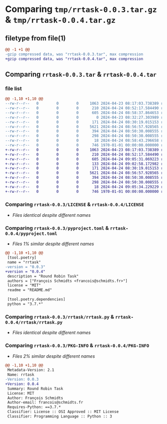 # Comparing `tmp/rrtask-0.0.3.tar.gz` & `tmp/rrtask-0.0.4.tar.gz`

## filetype from file(1)

```diff
@@ -1 +1 @@
-gzip compressed data, was "rrtask-0.0.3.tar", max compression
+gzip compressed data, was "rrtask-0.0.4.tar", max compression
```

## Comparing `rrtask-0.0.3.tar` & `rrtask-0.0.4.tar`

### file list

```diff
@@ -1,10 +1,10 @@
--rw-r--r--   0        0        0     1063 2024-04-23 08:17:03.738389 rrtask-0.0.3/LICENSE
--rw-r--r--   0        0        0      210 2024-04-24 08:52:17.584490 rrtask-0.0.3/README.md
--rw-r--r--   0        0        0      605 2024-04-24 08:58:37.864653 rrtask-0.0.3/pyproject.toml
--rw-r--r--   0        0        0        0 2024-04-23 08:32:27.303989 rrtask-0.0.3/rrtask/__init__.py
--rw-r--r--   0        0        0      171 2024-04-24 08:30:19.015153 rrtask-0.0.3/rrtask/enums.py
--rw-r--r--   0        0        0     5621 2024-04-24 08:56:57.928565 rrtask-0.0.3/rrtask/rrtask.py
--rw-r--r--   0        0        0      394 2024-04-24 08:50:30.008555 rrtask-0.0.3/rrtask/signals.py
--rw-r--r--   0        0        0      298 2024-04-24 08:50:30.008555 rrtask-0.0.3/rrtask/utils.py
--rw-r--r--   0        0        0       18 2024-04-24 08:58:43.296658 rrtask-0.0.3/rrtask/version.py
--rw-r--r--   0        0        0      746 1970-01-01 00:00:00.000000 rrtask-0.0.3/PKG-INFO
+-rw-r--r--   0        0        0     1063 2024-04-23 08:17:03.738389 rrtask-0.0.4/LICENSE
+-rw-r--r--   0        0        0      210 2024-04-24 08:52:17.584490 rrtask-0.0.4/README.md
+-rw-r--r--   0        0        0      605 2024-04-24 09:05:31.069223 rrtask-0.0.4/pyproject.toml
+-rw-r--r--   0        0        0      133 2024-04-24 09:02:58.172982 rrtask-0.0.4/rrtask/__init__.py
+-rw-r--r--   0        0        0      171 2024-04-24 08:30:19.015153 rrtask-0.0.4/rrtask/enums.py
+-rw-r--r--   0        0        0     5621 2024-04-24 08:56:57.928565 rrtask-0.0.4/rrtask/rrtask.py
+-rw-r--r--   0        0        0      394 2024-04-24 08:50:30.008555 rrtask-0.0.4/rrtask/signals.py
+-rw-r--r--   0        0        0      298 2024-04-24 08:50:30.008555 rrtask-0.0.4/rrtask/utils.py
+-rw-r--r--   0        0        0       18 2024-04-24 09:05:34.229229 rrtask-0.0.4/rrtask/version.py
+-rw-r--r--   0        0        0      746 1970-01-01 00:00:00.000000 rrtask-0.0.4/PKG-INFO
```

### Comparing `rrtask-0.0.3/LICENSE` & `rrtask-0.0.4/LICENSE`

 * *Files identical despite different names*

### Comparing `rrtask-0.0.3/pyproject.toml` & `rrtask-0.0.4/pyproject.toml`

 * *Files 1% similar despite different names*

```diff
@@ -1,10 +1,10 @@
 [tool.poetry]
 name = "rrtask"
-version = "0.0.3"
+version = "0.0.4"
 description = "Round Robin Task"
 authors = ["François Schmidts <francois@schmidts.fr>"]
 license = "MIT"
 readme = "README.md"
 
 [tool.poetry.dependencies]
 python = "3.7.*"
```

### Comparing `rrtask-0.0.3/rrtask/rrtask.py` & `rrtask-0.0.4/rrtask/rrtask.py`

 * *Files identical despite different names*

### Comparing `rrtask-0.0.3/PKG-INFO` & `rrtask-0.0.4/PKG-INFO`

 * *Files 2% similar despite different names*

```diff
@@ -1,10 +1,10 @@
 Metadata-Version: 2.1
 Name: rrtask
-Version: 0.0.3
+Version: 0.0.4
 Summary: Round Robin Task
 License: MIT
 Author: François Schmidts
 Author-email: francois@schmidts.fr
 Requires-Python: ==3.7.*
 Classifier: License :: OSI Approved :: MIT License
 Classifier: Programming Language :: Python :: 3
```

